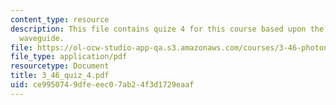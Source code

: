 ```yaml
---
content_type: resource
description: This file contains quize 4 for this course based upon the photonic crystal
  waveguide.
file: https://ol-ocw-studio-app-qa.s3.amazonaws.com/courses/3-46-photonic-materials-and-devices-spring-2006/ce9950749dfeeec07ab24f3d1729eaaf_3_46_quiz_4.pdf
file_type: application/pdf
resourcetype: Document
title: 3_46_quiz_4.pdf
uid: ce995074-9dfe-eec0-7ab2-4f3d1729eaaf
---
```

